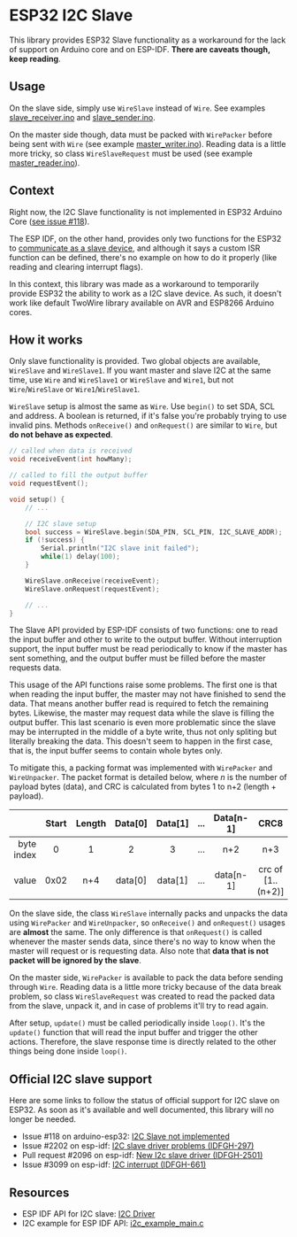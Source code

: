 # ESP32 I2C Slave

This library provides ESP32 Slave functionality as a workaround for the lack
of support on Arduino core and on ESP-IDF. **There are caveats though,**
**keep reading**.

## Usage

On the slave side, simply use `WireSlave` instead of `Wire`. See examples
[slave_receiver.ino][receiver_example] and [slave_sender.ino][sender_example].

On the master side though, data must be packed with `WirePacker` before being
sent with `Wire` (see example [master_writer.ino][writer_example]). Reading data
is a little more tricky, so class `WireSlaveRequest` must be used (see example
[master_reader.ino][reader_example]).

## Context

Right now, the I2C Slave functionality is not implemented in ESP32 Arduino Core
([see issue #118][issue-118-arduino]).

The ESP IDF, on the other hand, provides only two functions for the ESP32 to
[communicate as a slave device][idf-api], and although it says a custom ISR
function can be defined, there's no example on how to do it properly (like
reading and clearing interrupt flags).

In this context, this library was made as a workaround to temporarily provide
ESP32 the ability to work as a I2C slave device. As such, it doesn't work
like default TwoWire library available on AVR and ESP8266 Arduino cores.

## How it works

Only slave functionality is provided. Two global objects are available,
`WireSlave` and `WireSlave1`. If you want master and slave I2C at the same time,
use `Wire` and `WireSlave1` or `WireSlave` and `Wire1`, but not
`Wire`/`WireSlave` or `Wire1`/`WireSlave1`.

`WireSlave` setup is almost the same as `Wire`. Use `begin()` to set SDA, SCL
and address. A boolean is returned, if it's false you're probably trying to use
invalid pins. Methods `onReceive()` and `onRequest()` are similar to `Wire`,
but **do not behave as expected**.

```c++
// called when data is received
void receiveEvent(int howMany);

// called to fill the output buffer
void requestEvent();

void setup() {
    // ...

    // I2C slave setup
    bool success = WireSlave.begin(SDA_PIN, SCL_PIN, I2C_SLAVE_ADDR);
    if (!success) {
        Serial.println("I2C slave init failed");
        while(1) delay(100);
    }

    WireSlave.onReceive(receiveEvent);
    WireSlave.onRequest(requestEvent);

    // ...
}
```

The Slave API provided by ESP-IDF consists of two functions: one to read the
input buffer and other to write to the output buffer. Without interruption
support, the input buffer must be read periodically to know if the master has
sent something, and the output buffer must be filled before the master requests
data.

This usage of the API functions raise some problems. The first one is that when
reading the input buffer, the master may not have finished to send the data.
That means another buffer read is required to fetch the remaining bytes.
Likewise, the master may request data while the slave is filling the output
buffer. This last scenario is even more problematic since the slave may
be interrupted in the middle of a byte write, thus not only spliting but
literally breaking the data. This doesn't seem to happen in the first case, that
is, the input buffer seems to contain whole bytes only.

To mitigate this, a packing format was implemented with `WirePacker` and
`WireUnpacker`. The packet format is detailed below, where _n_ is the number
of payload bytes (data), and CRC is calculated from bytes 1 to n+2 (length +
payload).

|            | Start | Length | Data\[0\] | Data\[1\] | ... | Data\[n-1\] |         CRC8        |  End |
|-----------:|:-----:|:------:|:---------:|:---------:|:---:|:-----------:|:-------------------:|:----:|
| byte index |   0   |    1   |     2     |     3     | ... |     n+2     |         n+3         |  n+4 |
|      value |  0x02 |   n+4  | data\[0\] | data\[1\] | ... | data\[n-1\] | crc of \[1..(n+2)\] | 0x04 |

On the slave side, the class `WireSlave` internally packs and unpacks the data
using `WirePacker` and `WireUnpacker`, so `onReceive()` and `onRequest()`
usages are **almost** the same. The only difference is that `onRequest()`
is called whenever the master sends data, since there's no way to know
when the master will request or is requesting data. Also note that
**data that is not packet will be ignored by the slave**.

On the master side, `WirePacker` is available to pack the data before sending
through `Wire`. Reading data is a little more tricky because of the data break
problem, so class `WireSlaveRequest` was created to read the packed data
from the slave, unpack it, and in case of problems it'll try to read again.

After setup, `update()` must be called periodically inside `loop()`. It's
the `update()` function that will read the input buffer and trigger
the other actions. Therefore, the slave response time is directly related
to the other things being done inside `loop()`.

## Official I2C slave support

Here are some links to follow the status of official support for I2C slave on
ESP32. As soon as it's available and well documented, this library will no
longer be needed.

* Issue #118 on arduino-esp32: [I2C Slave not implemented][issue-118-arduino]
* Issue #2202 on esp-idf: [I2C slave driver problems (IDFGH-297)][issue-2202-idf]
* Pull request #2096 on esp-idf: [New I2c slave driver (IDFGH-2501)][pr-2096-idf]
* Issue #3099 on esp-idf: [I2C interrupt (IDFGH-661)][issue-3099-idf]

## Resources

* ESP IDF API for I2C slave: [I2C Driver][idf-api]
* I2C example for ESP IDF API: [i2c_example_main.c][idf-i2c-example]

[issue-118-arduino]: https://github.com/espressif/arduino-esp32/issues/118
[idf-api]: https://docs.espressif.com/projects/esp-idf/en/latest/esp32/api-reference/peripherals/i2c.html#communication-as-slave
[issue-2202-idf]: https://github.com/espressif/esp-idf/issues/2202
[pr-2096-idf]: https://github.com/espressif/esp-idf/pull/2096
[issue-3099-idf]: https://github.com/espressif/esp-idf/issues/3099
[idf-i2c-example]: https://github.com/espressif/esp-idf/blob/master/examples/peripherals/i2c/i2c_self_test/main/i2c_example_main.c

[receiver_example]: examples/slave_receiver/slave_receiver.ino
[sender_example]: examples/slave_sender/slave_sender.ino
[writer_example]: examples/master_writer/master_writer.ino
[reader_example]: examples/master_reader/master_reader.ino
